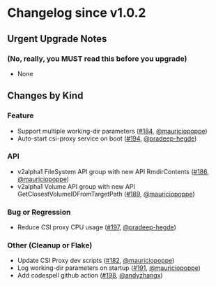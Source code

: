 # Changelog since v1.0.2

## Urgent Upgrade Notes

### (No, really, you MUST read this before you upgrade)

- None

## Changes by Kind

### Feature

- Support multiple working-dir parameters ([#184](https://github.com/kubernetes-csi/csi-proxy/pull/184), [@mauriciopoppe](https://github.com/mauriciopoppe))
- Auto-start csi-proxy service on boot ([#194](https://github.com/kubernetes-csi/csi-proxy/pull/194), [@pradeep-hegde](https://github.com/pradeep-hegde))

### API
- v2alpha1 FileSystem API group with new API RmdirContents ([#186](https://github.com/kubernetes-csi/csi-proxy/pull/186), [@mauriciopoppe](https://github.com/mauriciopoppe))
- v2alpha1 Volume API group with new API GetClosestVolumeIDFromTargetPath ([#189](https://github.com/kubernetes-csi/csi-proxy/pull/189), [@mauriciopoppe](https://github.com/mauriciopoppe))

### Bug or Regression
- Reduce CSI proxy CPU usage ([#197](https://github.com/kubernetes-csi/csi-proxy/pull/197), [@pradeep-hegde](https://github.com/pradeep-hegde))

### Other (Cleanup or Flake)
- Update CSI Proxy dev scripts ([#182](https://github.com/kubernetes-csi/csi-proxy/pull/182), [@mauriciopoppe](https://github.com/mauriciopoppe))
- Log working-dir parameters on startup ([#191](https://github.com/kubernetes-csi/csi-proxy/pull/191), [@mauriciopoppe](https://github.com/mauriciopoppe))
- Add codespell github action ([#198](https://github.com/kubernetes-csi/csi-proxy/pull/198), [@andyzhangx](https://github.com/andyzhangx))
